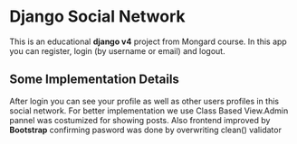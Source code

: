 # Django Social Network

This is an educational **django v4**  project from Mongard course.
In this app you can register, login (by username or email)  and logout.

## Some Implementation Details
After login you can see your profile as well as other users profiles in this social network.
For better implementation we use Class Based View.Admin pannel was costumized for showing posts.
Also frontend improved by **Bootstrap**
confirming pasword was done by overwriting clean() validator
